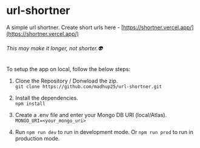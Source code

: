 # url-shortner
A simple url shortner. Create short urls here - [https://shortner.vercel.app/](https://shortner.vercel.app/)
###### This may make it longer, not shorter.👽

To setup the app on local, follow the below steps:

1. Clone the Repository / Donwload the zip.  
`git clone https://github.com/madhup25/url-shortner.git`

2. Install the dependencies.  
`npm install`

3. Create a .env file and enter your Mongo DB URI (local/Atlas).  
`MONGO_URI=<your_mongo_uri>`

4. Run `npm run dev` to run in development mode. Or `npm run prod` to run in production mode.


